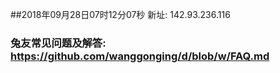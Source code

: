 ##2018年09月28日07时12分07秒 新址: 142.93.236.116
### 兔友常见问题及解答: https://github.com/wanggonging/d/blob/w/FAQ.md
